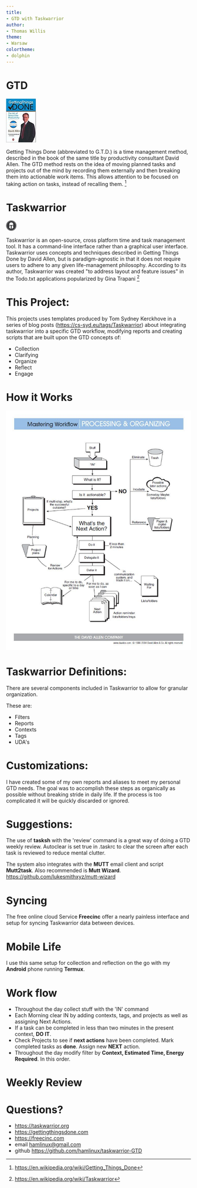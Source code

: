 ```yaml
---
title:
- GTD with Taskwarrior
author:
- Thomas Willis
theme:
- Warsaw
colortheme:
- dolphin
---
```

# **GTD**

![](gtd-book.jpg)

Getting Things Done (abbreviated to G.T.D.) is a time management method, described in the book of the same title by productivity consultant David Allen.
The GTD method rests on the idea of moving planned tasks and projects out of the mind
 by recording them externally and then breaking them into actionable
work items.  This allows attention to be focused on taking action on
tasks, instead of  recalling them. [^1]

# **Taskwarrior**

![](task.jpg)

Taskwarrior is an open-source, cross platform time and task management tool. It has a command-line interface rather than a graphical user interface.
Taskwarrior uses concepts and techniques described in Getting Things Done by David Allen, but is paradigm-agnostic in that it does not require users to adhere to any given life-management philosophy.  According to its author, Taskwarrior was created "to address layout and feature issues" in the Todo.txt applications popularized by Gina Trapani [^2]

# **This Project:**

This projects uses templates produced by Tom Sydney Kerckhove in a series of blog posts (https://cs-syd.eu/tags/Taskwarrior) about integrating taskwarrior into a specific GTD workflow, modifying reports and creating scripts that are built upon the GTD concepts of:

* Collection
* Clarifying
* Organize
* Reflect
* Engage

# **How it Works**
![GTD Flow Chart](gtd-flow.jpg)

# **Taskwarrior Definitions:**
There are several components included in Taskwarrior to allow for granular organization.

These are:

* Filters
* Reports
* Contexts
* Tags
* UDA's

# **Customizations:**
I have created some of my own reports and aliases to meet my personal GTD needs.  The goal was to accomplish these steps as organically as possible without breaking stride in daily life.  If the process is too complicated it will be quickly discarded or ignored.

# **Suggestions:**
 The use of **tasksh** with the 'review' command is a great way of doing a GTD weekly review.  Autoclear is set true in .taskrc to clear the screen after each task is reviewed to reduce mental clutter.

 The system also integrates with the **MUTT** email client and script **Mutt2task**.  Also recommended is **Mutt Wizard**. https://github.com/lukesmithxyz/mutt-wizard

# **Syncing**
The free online cloud Service **Freecinc** offer a nearly painless interface and setup for syncing Taskwarrior data between devices.

# **Mobile Life**
I use this same setup for collection and reflection on the go with my **Android** phone running **Termux**.

# **Work flow**

* Throughout the day collect stuff with the 'IN' command
* Each Morning clear IN by adding contexts, tags, and projects as well as assigning Next Actions.
* If a task can be completed in less than two minutes in the present context, **DO IT**.
* Check Projects to see if **next actions** have been completed.  Mark completed tasks as **done**.  Assign new  **NEXT** action.
* Throughout the day modify filter by **Context, Estimated Time, Energy Required**.  In this order.

# **Weekly Review**



# **Questions?**

* https://taskwarrior.org
* https://gettingthingsdone.com
* https://freecinc.com
* email hamlinux@gmail.com
* github https://github.com/hamlinux/taskwarrior-GTD

[^1]:https://en.wikipedia.org/wiki/Getting_Things_Done
[^2]:https://en.wikipedia.org/wiki/Taskwarrior

